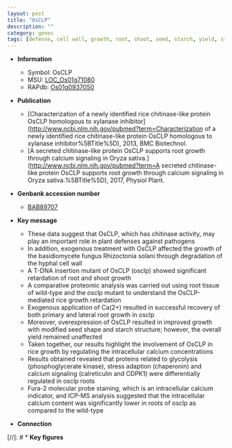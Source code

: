```yaml
---
layout: post
title: "OsCLP"
description: ""
category: genes
tags: [defense, cell wall, growth, root, shoot, seed, starch, yield, stress, lateral root, calcium]
---
```


* **Information**  
    + Symbol: OsCLP  
    + MSU: [LOC_Os01g71080](http://rice.plantbiology.msu.edu/cgi-bin/ORF_infopage.cgi?orf=LOC_Os01g71080)  
    + RAPdb: [Os01g0937050](http://rapdb.dna.affrc.go.jp/viewer/gbrowse_details/irgsp1?name=Os01g0937050)  

* **Publication**  
    + [Characterization of a newly identified rice chitinase-like protein OsCLP homologous to xylanase inhibitor](http://www.ncbi.nlm.nih.gov/pubmed?term=Characterization of a newly identified rice chitinase-like protein OsCLP homologous to xylanase inhibitor%5BTitle%5D), 2013, BMC Biotechnol.
    + [A secreted chitinase-like protein OsCLP supports root growth through calcium signaling in Oryza sativa.](http://www.ncbi.nlm.nih.gov/pubmed?term=A secreted chitinase-like protein OsCLP supports root growth through calcium signaling in Oryza sativa.%5BTitle%5D), 2017, Physiol Plant.

* **Genbank accession number**  
    + [BAB89707](http://www.ncbi.nlm.nih.gov/nuccore/BAB89707)

* **Key message**  
    + These data suggest that OsCLP, which has chitinase activity, may play an important role in plant defenses against pathogens
    + In addition, exogenous treatment with OsCLP affected the growth of the basidiomycete fungus Rhizoctonia solani through degradation of the hyphal cell wall
    + A T-DNA insertion mutant of OsCLP (osclp) showed significant retardation of root and shoot growth
    + A comparative proteomic analysis was carried out using root tissue of wild-type and the osclp mutant to understand the OsCLP-mediated rice growth retardation
    + Exogenous application of Ca(2+) resulted in successful recovery of both primary and lateral root growth in osclp
    + Moreover, overexpression of OsCLP resulted in improved growth with modified seed shape and starch structure; however, the overall yield remained unaffected
    + Taken together, our results highlight the involvement of OsCLP in rice growth by regulating the intracellular calcium concentrations
    + Results obtained revealed that proteins related to glycolysis (phosphoglycerate kinase), stress adaption (chaperonin) and calcium signaling (calreticulin and CDPK1) were differentially regulated in osclp roots
    + Fura-2 molecular probe staining, which is an intracellular calcium indicator, and ICP-MS analysis suggested that the intracellular calcium content was significantly lower in roots of osclp as compared to the wild-type

* **Connection**  

[//]: # * **Key figures**  


